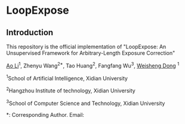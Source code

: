 # LoopExpose

## Introduction
This repository is the official implementation  of "LoopExpose: An Unsupervised Framework for Arbitrary-Length Exposure Correction"

[Ao Li](https://liaosite.github.io/)<sup>1</sup>, Zhenyu Wang<sup>2\*</sup>, Tao Huang<sup>2</sup>, Fangfang Wu<sup>3</sup>, [Weisheng Dong](https://see.xidian.edu.cn/faculty/wsdong/index_en.htm) <sup>1</sup>

<sup>1</sup>School of Artificial Intelligence, Xidian University

<sup>2</sup>Hangzhou Institute of technology, Xidian University

<sup>3</sup>School of Computer Science and Technology, Xidian University

*: Corresponding Author. Email: 
